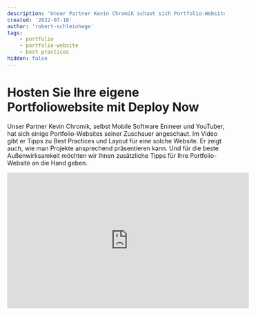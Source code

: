 ```yaml
---
description: 'Unser Partner Kevin Chromik schaut sich Portfolio-Websites seiner Zuschauer und gibt Tipps zu Best Practices und Layout'
created: '2022-07-18'
author: 'robert-schleinhege'
tags:
    - portfolio
    - portfolio-website
    - best practices
hidden: false
---
```

# Hosten Sie Ihre eigene Portfoliowebsite mit Deploy Now
Unser Partner Kevin Chromik, selbst Mobile Software Enineer und YouTuber, hat sich einige Portfolio-Websites seiner Zuschauer angeschaut. 
Im Video gibt er Tipps zu Best Practices und Layout für eine solche Website. 
Er zeigt auch, wie man Projekte ansprechend präsentieren kann. 
Und für die beste Außenwirksamkeit möchten wir Ihnen zusätzliche Tipps für Ihre Portfolio-Website an die Hand geben.


<iframe width="560" height="315" src="https://www.youtube-nocookie.com/embed/5SZqFbLI4DM" 
title="YouTube video player" frameborder="0" allow="accelerometer; autoplay; clipboard-write; 
encrypted-media; gyroscope; picture-in-picture" allowfullscreen></iframe>

